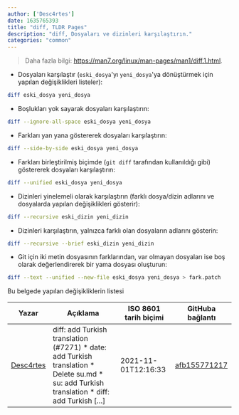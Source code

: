 ```yaml
---
author: ['Desc4rtes']
date: 1635765393
title: "diff, TLDR Pages"
description: "diff, Dosyaları ve dizinleri karşılaştırın."
categories: "common"
---
```

> Daha fazla bilgi: <https://man7.org/linux/man-pages/man1/diff.1.html>.

- Dosyaları karşılaştır (`eski_dosya`'yı `yeni_dosya`'ya dönüştürmek için yapılan değişiklikleri listeler):

```bash
diff eski_dosya yeni_dosya
```

- Boşlukları yok sayarak dosyaları karşılaştırın:

```bash
diff --ignore-all-space eski_dosya yeni_dosya
```

- Farkları yan yana göstererek dosyaları karşılaştırın:

```bash
diff --side-by-side eski_dosya yeni_dosya
```

- Farkları birleştirilmiş biçimde (`git diff` tarafından kullanıldığı gibi) göstererek dosyaları karşılaştırın:

```bash
diff --unified eski_dosya yeni_dosya
```

- Dizinleri yinelemeli olarak karşılaştırın (farklı dosya/dizin adlarını ve dosyalarda yapılan değişiklikleri gösterir):

```bash
diff --recursive eski_dizin yeni_dizin
```

- Dizinleri karşılaştırın, yalnızca farklı olan dosyaların adlarını gösterin:

```bash
diff --recursive --brief eski_dizin yeni_dizin
```

- Git için iki metin dosyasının farklarından, var olmayan dosyaları ise boş olarak değerlendirerek bir yama dosyası oluşturun:

```bash
diff --text --unified --new-file eski_dosya yeni_dosya > fark.patch
```
Bu belgede yapılan değişikliklerin listesi


Yazar | Açıklama | ISO 8601 tarih biçimi | GitHuba bağlantı
------|-----|-----|-----
[Desc4rtes](mailto:cheryyblossom.ai@gmail.com) | diff: add Turkish translation (#7271) * date: add Turkish translation * Delete su.md * su: add Turkish translation * diff: add Turkish [...] | 2021-11-01T12:16:33 | [afb155771217](https://github.com/tldr-pages/tldr/commit/afb1557712174f5e6d370fbd6eee03b51c798ae2)

